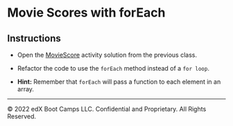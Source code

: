 # Movie Scores with forEach

## Instructions

* Open the [MovieScore](Unsolved/index_starter.js) activity solution from the previous class.

* Refactor the code to use the `forEach` method instead of a `for loop`.

* **Hint:** Remember that `forEach` will pass a function to each element in an array.

- - -

© 2022 edX Boot Camps LLC. Confidential and Proprietary. All Rights Reserved.